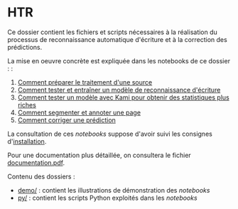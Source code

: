 HTR
====

Ce dossier contient les fichiers et scripts nécessaires à la réalisation du processus de reconnaissance automatique d'écriture et à la correction des prédictions.

La mise en oeuvre concrète est expliquée dans les notebooks de ce dossier : :
1. [Comment préparer le traitement d'une source](./Preparer_le_traitement_dune_source.ipynb)
2. [Comment tester et entraîner un modèle de reconnaissance d'écriture](./Tester_et_entrainer_un_modele_HTR_avec_Kraken.ipynb)
3. [Comment tester un modèle avec Kami pour obtenir des statistiques plus riches](./Tutoriel_Kami.ipynb)
4. [Comment segmenter et annoter une page](./Segmenter_et_annoter_une_page.ipynb)
5. [Comment corriger une prédiction](./Corriger_une_prediction.ipynb)

La consultation de ces *notebooks* suppose d'avoir suivi les consignes d'[installation](https://github.com/sbiay/CdS-edition#installation).

Pour une documentation plus détaillée, on consultera le fichier [documentation.pdf](../documentation/documentation.pdf).

Contenu des dossiers :
- [demo/](./demo/) : contient les illustrations de démonstration des *notebooks*
- [py/](./py/) : contient les scripts Python exploités dans les *notebooks*
